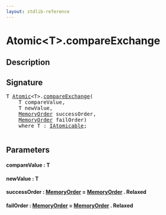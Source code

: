 ```yaml
---
layout: stdlib-reference
---
```


# Atomic\<T\>\.compareExchange

## Description





## Signature 

<pre>
T <a href="/stdlib-reference/types/Atomic/index" class="code_type">Atomic</a>&lt;T&gt;.<a href="/stdlib-reference/types/Atomic/compareExchange">compareExchange</a>(
    T <span class='code_param'>compareValue</span>,
    T <span class='code_param'>newValue</span>,
    <a href="/stdlib-reference/types/MemoryOrder/index" class="code_type">MemoryOrder</a> <span class='code_param'>successOrder</span>,
    <a href="/stdlib-reference/types/MemoryOrder/index" class="code_type">MemoryOrder</a> <span class='code_param'>failOrder</span>)
    <span class='code_keyword'>where</span> T : <a href="/stdlib-reference/interfaces/IAtomicable/index" class="code_type">IAtomicable</a>;

</pre>

## Parameters

#### compareValue  : T
#### newValue  : T
#### successOrder  : [MemoryOrder](/stdlib-reference/types/MemoryOrder/index) = [MemoryOrder](/stdlib-reference/types/MemoryOrder/index) \. Relaxed
#### failOrder  : [MemoryOrder](/stdlib-reference/types/MemoryOrder/index) = [MemoryOrder](/stdlib-reference/types/MemoryOrder/index) \. Relaxed

